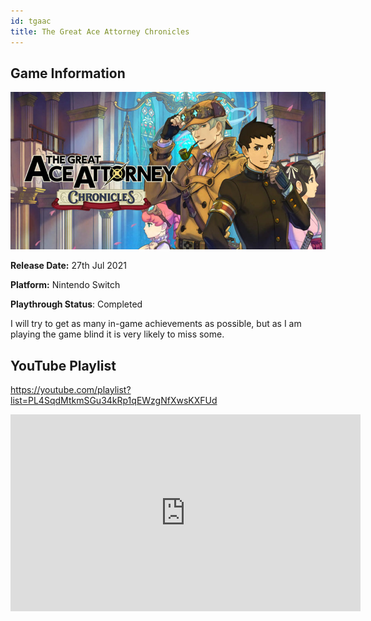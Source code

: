 ```yaml
---
id: tgaac
title: The Great Ace Attorney Chronicles
---
```


## Game Information

![image info](../../static/games/tgaac.jpg)

**Release Date:** 27th Jul 2021

**Platform:** Nintendo Switch

**Playthrough Status**: Completed

I will try to get as many in-game achievements as possible, but as I am playing the game blind it is very likely to miss some.

## YouTube Playlist

https://youtube.com/playlist?list=PL4SqdMtkmSGu34kRp1qEWzgNfXwsKXFUd

<iframe width="560" height="315" src="https://www.youtube-nocookie.com/embed/videoseries?list=PL4SqdMtkmSGu34kRp1qEWzgNfXwsKXFUd" title="YouTube video player" frameBorder="0" allow="accelerometer; autoplay; clipboard-write; encrypted-media; gyroscope; picture-in-picture" allowFullScreen></iframe>